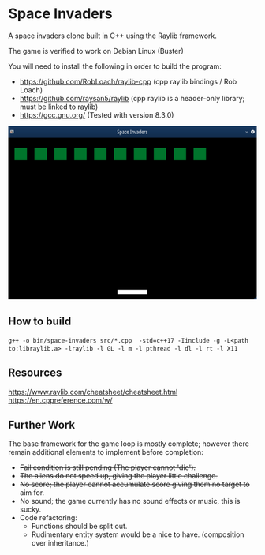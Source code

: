 # Space Invaders

A space invaders clone built in C++ using the Raylib framework.

The game is verified to work on Debian Linux (Buster)

You will need to install the following in order to build the program:

- https://github.com/RobLoach/raylib-cpp (cpp raylib bindings / Rob Loach)  
- https://github.com/raysan5/raylib (cpp raylib is a header-only library; must be linked to raylib)  
- https://gcc.gnu.org/ (Tested with version 8.3.0)  

![Game Loop](res/space-invaders-game-loop.png)

## How to build

```
g++ -o bin/space-invaders src/*.cpp  -std=c++17 -Iinclude -g -L<path to:libraylib.a> -lraylib -l GL -l m -l pthread -l dl -l rt -l X11

```

## Resources

https://www.raylib.com/cheatsheet/cheatsheet.html  
https://en.cppreference.com/w/  

## Further Work

The base framework for the game loop is mostly complete; however
there remain additional elements to implement before completion:

- ~~Fail condition is still pending (The player cannot 'die').~~
- ~~The aliens do not speed up, giving the player little challenge.~~
- ~~No score; the player cannot accumulate score giving them no target to aim for.~~
- No sound; the game currently has no sound effects or music, this is sucky.
- Code refactoring:
    - Functions should be split out.
    - Rudimentary entity system would be a nice to have. (composition over inheritance.)
